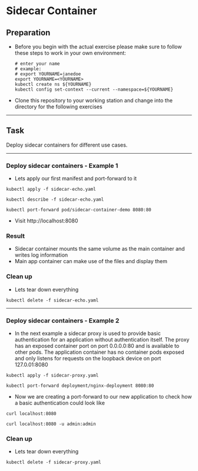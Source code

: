 # Sidecar Container

## Preparation

* Before you begin with the actual exercise please make sure to follow these steps to work in your own environment:

  ```shell
  # enter your name
  # example:
  # export YOURNAME=janedoe
  export YOURNAME=<YOURNAME>
  kubectl create ns ${YOURNAME}
  kubectl config set-context --current --namespace=${YOURNAME}
  ```

* Clone this repository to your working station and change into the directory for the following exercises

---

## Task

Deploy sidecar containers for different use cases.

---

### Deploy sidecar containers - Example 1

* Lets apply our first manifest and port-forward to it

```shell
kubectl apply -f sidecar-echo.yaml

kubectl describe -f sidecar-echo.yaml

kubectl port-forward pod/sidecar-container-demo 8080:80
```

* Visit http://localhost:8080

### Result

* Sidecar container mounts the same volume as the main container and writes log information
* Main app container can make use of the files and display them

### Clean up

* Lets tear down everything

```shell
kubectl delete -f sidecar-echo.yaml
```

---

### Deploy sidecar containers - Example 2

* In the next example a sidecar proxy is used to provide basic authentication for an application without authentication itself. The proxy has an exposed container port on port 0.0.0.0:80 and is available to other pods. The application container has no container pods exposed and only listens for requests on the loopback device on port 127.0.01:8080

```shell
kubectl apply -f sidecar-proxy.yaml

kubectl port-forward deployment/nginx-deployment 8080:80
```

* Now we are creating a port-forward to our new application to check how a basic authentication could look like

```shell
curl localhost:8080

curl localhost:8080 -u admin:admin
```

### Clean up

* Lets tear down everything

```shell
kubectl delete -f sidecar-proxy.yaml
```
